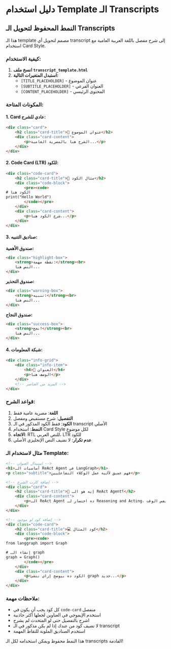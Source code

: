 # دليل استخدام Template الـ Transcripts

## النمط المحفوظ لتحويل الـ Transcripts

هذا الـ template مصمم لتحويل أي transcript إلى شرح مفصل باللغة العربية العامية مع استخدام Card Style.

### كيفية الاستخدام:

1. **انسخ ملف `transcript_template.html`**
2. **استبدل المتغيرات التالية:**
   - `[TITLE_PLACEHOLDER]` - عنوان الموضوع
   - `[SUBTITLE_PLACEHOLDER]` - العنوان الفرعي
   - `[CONTENT_PLACEHOLDER]` - المحتوى الرئيسي

### المكونات المتاحة:

#### 1. Card عادي للشرح:
```html
<div class="card">
    <h2 class="card-title">📝 عنوان الموضوع</h2>
    <div class="card-content">
        <p>الشرح هنا بالمصرية العامية...</p>
    </div>
</div>
```

#### 2. Code Card (LTR) للكود:
```html
<div class="code-card">
    <h2 class="card-title">🔧 مثال الكود</h2>
    <div class="code-block">
        <pre><code>
# الكود هنا
print("Hello World")
        </code></pre>
    </div>
    <div class="card-content">
        <p>شرح الكود هنا...</p>
    </div>
</div>
```

#### 3. صناديق التنبيه:

**صندوق الأهمية:**
```html
<div class="highlight-box">
    <strong>نقطة مهمة:</strong><br>
    النص هنا...
</div>
```

**صندوق التحذير:**
```html
<div class="warning-box">
    <strong>تنبيه:</strong><br>
    النص هنا...
</div>
```

**صندوق النجاح:**
```html
<div class="success-box">
    <strong>نجح!</strong><br>
    النص هنا...
</div>
```

#### 4. شبكة المعلومات:
```html
<div class="info-grid">
    <div class="info-item">
        <h4>🎯 العنوان</h4>
        <p>الوصف هنا</p>
    </div>
    <!-- المزيد من العناصر -->
</div>
```

### قواعد الشرح:

1. **اللغة**: مصرية عامية فقط
2. **التفصيل**: شرح مستفيض ومفصل
3. **الكود**: فقط الكود المذكور في الـ transcript الأصلي
4. **النمط**: استخدام Card Style لكل موضوع
5. **الاتجاه**: RTL للنص العربي، LTR للكود
6. **عدم تكرار**: لا نضيف النص الإنجليزي الأصلي

### مثال لاستخدام الـ Template:

```html
<!-- استبدال العنوان -->
<h1>أساسيات الـ ReAct Agent في LangGraph</h1>
<p class="subtitle">فهم عميق لآلية عمل الوكلاء التفاعليين</p>

<!-- إضافة كارت الشرح -->
<div class="card">
    <h2 class="card-title">🤖 إيه هو الـ ReAct Agent؟</h2>
    <div class="card-content">
        <p>الـ ReAct Agent ده اختصار لـ Reasoning and Acting، يعني الوكيل ده بيقدر يفكر ويتصرف في نفس الوقت...</p>
    </div>
</div>

<!-- إضافة كود لو موجود -->
<div class="code-card">
    <h2 class="card-title">💻 كود المثال</h2>
    <div class="code-block">
        <pre><code>
from langgraph import Graph

# إنشاء الـ graph
graph = Graph()
        </code></pre>
    </div>
    <div class="card-content">
        <p>الكود ده بيوضح إزاي ننشئ graph جديد...</p>
    </div>
</div>
```

### ملاحظات مهمة:

- كل كود يجب أن يكون في `code-card` منفصل
- استخدم الإيموجي في العناوين لجعلها أكثر جاذبية
- اشرح بالتفصيل حتى لو المتحدث لم يشرح
- لا تضيف كود من عندك إذا لم يكن مذكور في الـ transcript
- استخدم الصناديق الملونة للنقاط المهمة

هذا النمط محفوظ ويمكن استخدامه لكل الـ transcripts القادمة!
